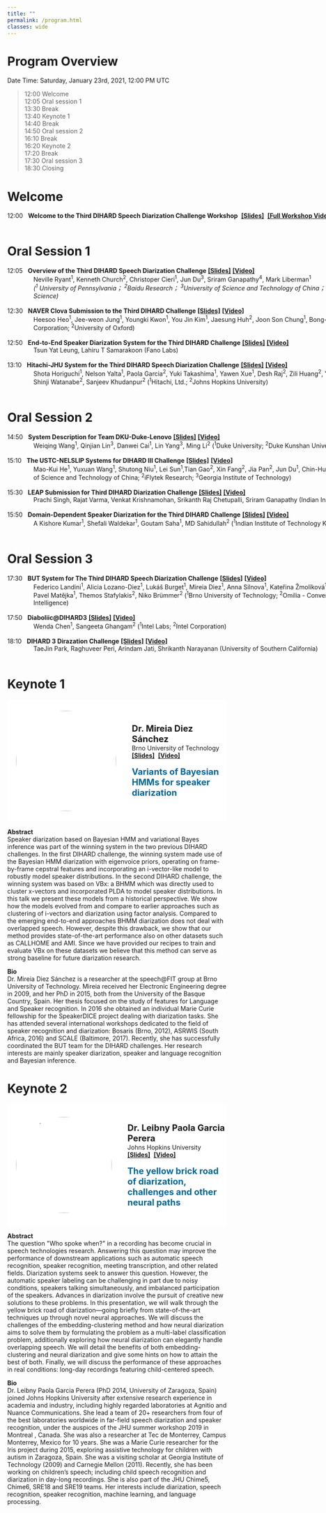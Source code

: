 ```yaml
---
title: ""
permalink: /program.html
classes: wide
---
```



# Program Overview
Date Time: Saturday, January 23rd, 2021, 12:00 PM UTC 

> 12:00	 Welcome  
> 12:05  Oral session 1  
> 13:30  Break  
> 13:40	 Keynote 1  
> 14:40	 Break  
> 14:50	 Oral session 2  
> 16:10	 Break  
> 16:20	 Keynote 2  
> 17:20	 Break  
> 17:30	 Oral session 3  
> 18:30	 Closing  

# Welcome

<div style="width:860px;">
  <div>
  12:00 &nbsp;&nbsp;<strong>Welcome to the Third DIHARD Speech Diarization Challenge Workshop</strong>&nbsp;
  <a href="slide/DIHARD_Welcome.pdf"><strong>[Slides]</strong></a>&nbsp;&nbsp;<a href="https://youtu.be/LeiLAl5g42s"><strong>[Full Workshop Video]</strong></a>
  </div>
  <br />
</div>

# Oral Session 1

<div style="width:860px;">
  <div>
  12:05 &nbsp;&nbsp;<strong>Overview of the Third DIHARD Speech Diarization Challenge</strong>&nbsp;<a href="slide/DIHARD_III_Overview.pdf"><strong>[Slides]</strong></a>&nbsp;<a href="https://www.youtube.com/watch?v=Xm9iyRP9pc0&list=PLK8w8IgaxTVrf1DBMajNytq87bZi183El&index=1"><strong>[Video]</strong></a>
  </div>
  <div style="margin-left: 60px">
  Neville Ryant<sup>1</sup>, Kenneth Church<sup>2</sup>, Christoper Cieri<sup>1</sup>, Jun Du<sup>3</sup>, Sriram Ganapathy<sup>4</sup>, Mark Liberman<sup>1</sup>  
   <div style="font-style: italic;">(<sup>1</sup> University of Pennsylvania； <sup>2</sup>Baidu Research； <sup>3</sup>University of Science and Technology of China； <sup>4</sup>Indian Institute of Science)</div>
  <br />
  </div>
</div>

<div style="width: 860px;">
  <div>
  12:30 &nbsp;&nbsp;<strong>NAVER Clova Submission to the Third DIHARD Challenge</strong>&nbsp;<a href="slide/NAVER Clova Submission To The Third DIHARD Challenge.pdf"><strong>[Slides]</strong></a>&nbsp;<a href="https://www.youtube.com/watch?v=X9F2WPWJIR4&list=PLK8w8IgaxTVrf1DBMajNytq87bZi183El&index=2"><strong>[Video]</strong></a>  
  </div>
  <div style="margin-left: 60px">
  Heesoo Heo<sup>1</sup>, Jee-weon Jung<sup>1</sup>, Youngki Kwon<sup>1</sup>, You Jin Kim<sup>1</sup>, Jaesung Huh<sup>2</sup>, Joon Son Chung<sup>1</sup>, Bong-Jin Lee<sup>1</sup> 
   (<sup>1</sup>Naver Corporation; <sup>2</sup>University of Oxford)
    <br />
  <br />
  </div>
</div>

<div style="width: 860px;">
  <div>
  12:50 &nbsp;&nbsp;<strong>End-to-End Speaker Diarization System for the Third DIHARD Challenge</strong>&nbsp;<a href="slide/End-to-End Speaker Diarization System for the Third DIHARD Challenge.pdf"><strong>[Slides]</strong></a>&nbsp;<a href="https://www.youtube.com/watch?v=Vxk0aMZxZYY&list=PLK8w8IgaxTVrf1DBMajNytq87bZi183El&index=3"><strong>[Video]</strong></a>
  </div>
  <div style="margin-left: 60px">
  Tsun Yat Leung, Lahiru T Samarakoon 
  (Fano Labs)
    <br />
  <br />
  </div>
</div>


<div style="width: 860px;">
  <div>
  13:10 &nbsp;&nbsp;<strong>Hitachi-JHU System for the Third DIHARD Speech Diarization Challenge</strong>&nbsp;<a href="slide/Hitachi-JHU System for the Third DIHARD Speech Diarization Challenge.pdf"><strong>[Slides]</strong></a>&nbsp;<a href="https://www.youtube.com/watch?v=xKGzrF1YEjQ&list=PLK8w8IgaxTVrf1DBMajNytq87bZi183El&index=4"><strong>[Video]</strong></a>
  </div> 
  <div style="margin-left: 60px">
  Shota Horiguchi<sup>1</sup>, Nelson Yalta<sup>1</sup>, Paola Garcia<sup>2</sup>, Yuki Takashima<sup>1</sup>, Yawen Xue<sup>1</sup>, Desh Raj<sup>2</sup>, Zili Huang<sup>2</sup>, Yusuke Fujita<sup>1</sup>, Shinji Watanabe<sup>2</sup>, Sanjeev Khudanpur<sup>2</sup> 
   (<sup>1</sup>Hitachi, Ltd.; <sup>2</sup>Johns Hopkins University)
    <br />
  <br />
  </div>
</div>


# Oral Session 2
<div style="width: 860px;">
  <div>
  14:50 &nbsp;&nbsp;<strong>System Description for Team DKU-Duke-Lenovo</strong>&nbsp;<a href="slide/System Description for Team DKU-Duke-Lenovo.pdf"><strong>[Slides]</strong></a>&nbsp;<a href="https://www.youtube.com/watch?v=FF5QAm6Jgy8&list=PLK8w8IgaxTVrf1DBMajNytq87bZi183El&index=6"><strong>[Video]</strong></a>  
  </div>
  <div style="margin-left: 60px">
  Weiqing Wang<sup>1</sup>, Qinjian Lin<sup>3</sup>, Danwei Cai<sup>1</sup>, Lin Yang<sup>3</sup>, Ming Li<sup>2</sup>
   (<sup>1</sup>Duke University; <sup>2</sup>Duke Kunshan University; <sup>3</sup>Lenovo)
    <br />
  <br />
  </div>
</div>


<div style="width: 860px;">
  <div>
  15:10 &nbsp;&nbsp;<strong>The USTC-NELSLIP Systems for DIHARD III Challenge</strong>&nbsp;<a href="slide/The USTC-NELSLIP Systems for DIHARD III Challenge.pdf
"><strong>[Slides]</strong></a>&nbsp;<a href="https://www.youtube.com/watch?v=ijNPazF8EwU&list=PLK8w8IgaxTVrf1DBMajNytq87bZi183El&index=7"><strong>[Video]</strong></a>  

  </div>
  <div style="margin-left: 60px">
  Mao-Kui He<sup>1</sup>, Yuxuan Wang<sup>1</sup>, Shutong Niu<sup>1</sup>, Lei Sun<sup>1</sup>,Tian Gao<sup>2</sup>, Xin Fang<sup>2</sup>, Jia Pan<sup>2</sup>, Jun Du<sup>1</sup>, Chin-Hui Lee<sup>3</sup> 
   (<sup>1</sup>University of Science and Technology of China; <sup>2</sup>iFlytek Research; <sup>3</sup>Georgia Institute of Technology)
   <br />
  <br />
  </div>
</div>

<div style="width: 860px;">
  <div>
  15:30 &nbsp;&nbsp;<strong>LEAP Submission for Third DIHARD Diarization Challenge</strong>&nbsp;<a href="slide/LEAP Submission for Third DIHARD Diarization Challenge.pdf"><strong>[Slides]</strong></a>&nbsp;<a href="https://www.youtube.com/watch?v=_QvARv_vKA8&list=PLK8w8IgaxTVrf1DBMajNytq87bZi183El&index=8"><strong>[Video]</strong></a>  
  </div>
  <div style="margin-left: 60px">
  Prachi Singh, Rajat Varma, Venkat Krishnamohan, Srikanth Raj Chetupalli, Sriram Ganapathy 
  (Indian Institute of Science)
    <br />
  <br />
  </div>
</div>


<div style="width: 860px;">
  <div>
  15:50 &nbsp;&nbsp;<strong>Domain-Dependent Speaker Diarization for the Third DIHARD Challenge</strong>&nbsp;<a href="slide/Domain-Dependent Speaker Diarization for the Third DIHARD Challenge.pdf"><strong>[Slides]</strong></a>&nbsp;<a href="https://www.youtube.com/watch?v=rDc8ouizrmo&list=PLK8w8IgaxTVrf1DBMajNytq87bZi183El&index=9"><strong>[Video]</strong></a>  
  </div>
  <div style="margin-left: 60px">
  A Kishore Kumar<sup>1</sup>, Shefali Waldekar<sup>1</sup>, Goutam Saha<sup>1</sup>, MD Sahidullah<sup>2</sup> 
  (<sup>1</sup>Indian Institute of Technology Kharagpur; <sup>2</sup>Inria)
    <br />
  <br />
  </div>
</div>


# Oral Session 3
<div style="width: 860px;">
  <div>
  17:30  &nbsp;&nbsp;<strong>BUT System for The Third DIHARD Speech Diarization Challenge</strong>&nbsp;<a href="slide/BUT System for The Third DIHARD Speech Diarization Challenge.pdf"><strong>[Slides]</strong></a>&nbsp;<a href="https://www.youtube.com/watch?v=vwqb6mvst5E&list=PLK8w8IgaxTVrf1DBMajNytq87bZi183El&index=11"><strong>[Video]</strong></a>  
  </div>
  <div style="margin-left: 60px">
  Federico Landini<sup>1</sup>, Alicia Lozano-Diez<sup>1</sup>, Lukáš Burget<sup>1</sup>, Mireia Diez<sup>1</sup>, Anna Silnova<sup>1</sup>, Kateřina Žmolíková<sup>1</sup>, Ondrěj Glembek<sup>1</sup>, Pavel Matějka<sup>1</sup>, Themos Stafylakis<sup>2</sup>, Niko Brümmer<sup>2</sup> 
  (<sup>1</sup>Brno University of Technology; <sup>2</sup>Omilia - Conversational Intelligence)
    <br />
  <br />
  </div>
</div>


<div style="width: 860px;">
  <div>
  17:50  &nbsp;&nbsp;<strong>Diaboliic@DIHARD3</strong>&nbsp;<a href="slide/Diaboliic@DIHARD3.pdf"><strong>[Slides]</strong></a>&nbsp;<a href="https://www.youtube.com/watch?v=v5gAJ9u5gGE&list=PLK8w8IgaxTVrf1DBMajNytq87bZi183El&index=12"><strong>[Video]</strong></a>  
  </div>
  <div style="margin-left: 60px">
  Wenda Chen<sup>1</sup>, Sangeeta Ghangam<sup>2</sup> 
  (<sup>1</sup>Intel Labs; <sup>2</sup>Intel Corporation)
   <br />
  <br />
  </div>
</div>


<div style="width: 860px;">
  <div>
  18:10  &nbsp;&nbsp;<strong>DIHARD 3 Dirazation Challenge</strong>&nbsp;<a href="slide/DIHARD 3 Dirazation Challenge.pdf"><strong>[Slides]</strong></a>&nbsp;<a href="https://www.youtube.com/watch?v=vSAIw37z9jk&list=PLK8w8IgaxTVrf1DBMajNytq87bZi183El&index=13"><strong>[Video]</strong></a>  
  </div>
  <div style="margin-left: 60px">
  TaeJin Park, Raghuveer Peri, Arindam Jati, Shrikanth Narayanan 
  (University of Southern California)
    <br />
  <br />
  </div>
</div>

# Keynote 1

 <div style="display: flex; flex-direction: row;height: 280px; align-items: center;background-color: white; ">
    <img
      src="https://i.loli.net/2021/01/17/wiXuJCcyQNI52Ga.jpg"
      alt="avatar"
      style="width: 230px; height: 230px; border-radius: 50%; margin-left: 20px;"
    />
    <div style="margin-left: 36px;">
      <div style="font-weight: bold; font-size: 20px;">Dr. Mireia Diez Sánchez</div>
      <div>Brno University of Technology</div>
      <a href="slide/Bayesian HMM clustering in speaker diarization.pdf"><strong>[Slides]</strong></a>&nbsp;&nbsp;<a href="https://www.youtube.com/watch?v=333C7eBTnag&list=PLK8w8IgaxTVrf1DBMajNytq87bZi183El&index=5"><strong>[Video]</strong></a>
      <br />
      <br />
      <div style="font-size: 20px; color:#006699;"><b>Variants of Bayesian HMMs for speaker diarization</b></div>
    </div>
  </div>
     
**Abstract**       
Speaker diarization based on Bayesian HMM and variational Bayes inference was part of the winning system in the two previous DIHARD challenges. In the first DIHARD challenge, the winning system made use of the Bayesian HMM diarization with eigenvoice priors, operating on frame-by-frame cepstral features and incorporating an i-vector-like model to robustly model speaker distributions. In the second DIHARD challenge, the winning system was based on VBx: a BHMM which was directly used to cluster x-vectors and incorporated PLDA to model speaker distributions. In this talk we present these models from a historical perspective. We show how the models evolved from and compare to earlier approaches such as clustering of i-vectors and diarization using factor analysis. Compared to the emerging end-to-end approaches BHMM diarization does not deal with overlapped speech. However, despite this drawback, we show that our method provides state-of-the-art performance also on other datasets such as CALLHOME and AMI. Since we have provided our recipes to train and evaluate VBx on these datasets we believe that this method can serve as strong baseline for future diarization research.

**Bio**  
Dr. Mireia Diez Sánchez is a researcher at the speech@FIT group at Brno University of Technology. Mireia received her Electronic Engineering degree in 2009, and her PhD in 2015, both from the University of the Basque Country, Spain. Her thesis focused on the study of features for Language and Speaker recognition. In 2016 she obtained an individual Marie Curie fellowship for the SpeakerDICE project dealing with diarization tasks. She has attended several international workshops dedicated to the field of speaker recognition and diarization: Bosaris (Brno, 2012), ASRWIS (South Africa, 2016) and SCALE (Baltimore, 2017). Recently, she has successfully coordinated the BUT team for the DIHARD challenges. Her research interests are mainly speaker diarization, speaker and language recognition and Bayesian inference.

# Keynote 2
 <div style="display: flex; flex-direction: row;height: 280px; align-items: center;background-color: white; ">
    <img
      src="https://i.loli.net/2021/01/17/BetiW4OxXw9Rrqv.jpg"
      alt="avatar"
      style="width: 220px; height: 220px; border-radius: 50%; margin-left: 20px;"
    />
    <div style="margin-left: 36px;">
      <div style="font-weight: bold; font-size: 20px;">Dr. Leibny Paola Garcia Perera</div>
      <div>Johns Hopkins University</div>
       <a href="slide/The yellow brick road of diarization, challenges and other neural paths.pdf"><strong>[Slides]</strong></a>&nbsp;&nbsp;<a href="https://www.youtube.com/watch?v=_usbos-SJlg&list=PLK8w8IgaxTVrf1DBMajNytq87bZi183El&index=10"><strong>[Video]</strong></a>
      <br />
      <br />
      <div style="font-size: 20px; color:#006699;"><b>The yellow brick road of diarization, challenges and other neural paths</b></div>
    </div>
  </div>
      
**Abstract**   
The question "Who spoke when?" in a recording has become crucial in speech technologies research. Answering this question may improve the performance of downstream applications such as automatic speech recognition, speaker recognition, meeting transcription, and other related fields. Diarization systems seek to answer this question. However, the automatic speaker labeling can be challenging in part due to noisy conditions, speakers talking simultaneously, and imbalanced participation of the speakers. Advances in diarization involve the pursuit of creative new solutions to these problems. In this presentation, we will walk through the yellow brick road of diarization—going briefly from state-of-the-art techniques up through novel neural approaches. We will discuss the challenges of the embedding-clustering method and how neural diarization aims to solve them by formulating the problem as a multi-label classification problem, additionally exploring how neural diarization can elegantly handle overlapping speech. We will detail the benefits of both embedding-clustering and neural diarization and give some hints on how to attain the best of both. Finally, we will discuss the performance of these approaches in real conditions: long-day recordings featuring child-centered speech.

**Bio**  
Dr. Leibny Paola Garcia Perera (PhD 2014, University of Zaragoza, Spain) joined Johns Hopkins University after extensive research experience in academia and industry, including highly regarded laboratories at Agnitio and Nuance Communications. She lead a team of 20+ researchers from four of the best laboratories worldwide in far-field speech diarization and speaker recognition, under the auspices of the JHU summer workshop 2019 in Montreal , Canada. She was also a researcher at Tec de Monterrey, Campus Monterrey, Mexico for 10 years. She was a Marie Curie researcher for the Iris project during 2015, exploring assistive technology for children with autism in Zaragoza, Spain. She was a visiting scholar at Georgia Institute of Technology (2009) and Carnegie Mellon (2011). Recently, she has been working on children’s speech; including child speech recognition and diarization in day-long recordings. She is also part of the JHU Chime5, Chime6, SRE18 and SRE19 teams. Her interests include diarization, speech recognition, speaker recognition, machine learning, and language processing.

